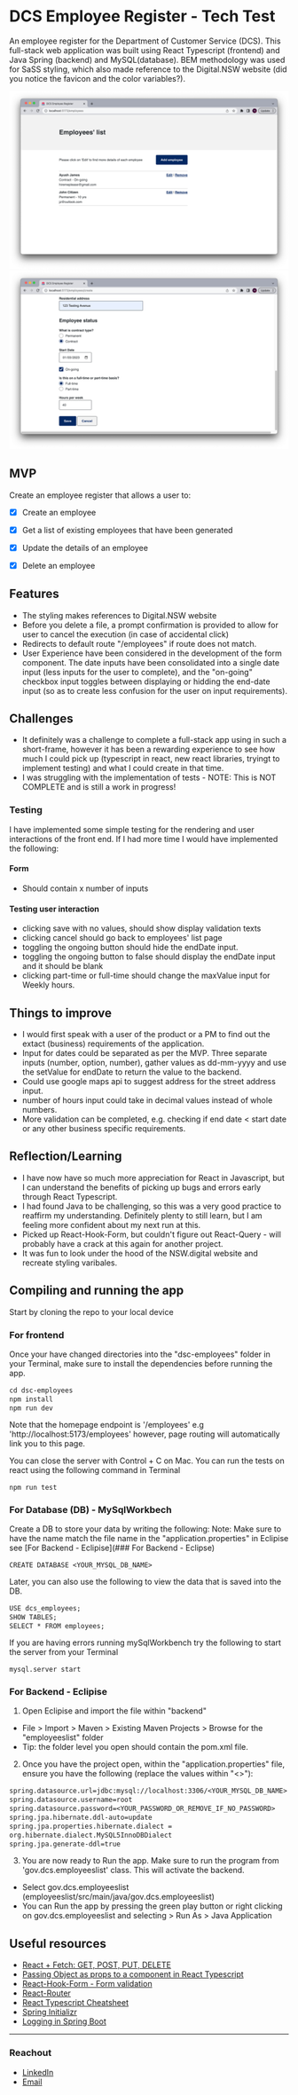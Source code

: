 # DCS Employee Register - Tech Test

An employee register for the Department of Customer Service (DCS). This full-stack web application was built using React Typescript (frontend) and Java Spring (backend) and MySQL(database). BEM methodology was used for SaSS styling, which also made reference to the Digital.NSW website (did you notice the favicon and the color variables?).


![Screenshot of Employee Lists Page](./dcs-employees/src/assets/READMEImages/app_screenshot_1.png)
![Screenshot of Edit/Create Form](./dcs-employees/src/assets/READMEImages/app_screenshot_2.png)



## MVP

Create an employee register that allows a user to:

- [x] Create an employee
- [x] Get a list of existing employees that have been generated
- [x] Update the details of an employee
- [x] Delete an employee



## Features

- The styling makes references to Digital.NSW website
- Before you delete a file, a prompt confirmation is provided to allow for user to cancel the execution (in case of accidental click)
- Redirects to default route "/employees" if route does not match.
- User Experience have been considered in the development of the form component. The date inputs have been consolidated into a single date input (less inputs for the user to complete), and the "on-going" checkbox input toggles between displaying or hidding the end-date input (so as to create less confusion for the user on input requirements).



## Challenges

- It definitely was a challenge to complete a full-stack app using in such a short-frame, however it has been a rewarding experience to see how much I could pick up (typescript in react, new react libraries, tryingt to implement testing) and what I could create in that time.
- I was struggling with the implementation of tests - NOTE: This is NOT COMPLETE and is still a work in progress!


### Testing

I have implemented some simple testing for the rendering and user interactions of the front end. If I had more time I would have implemented the following:

#### Form

- Should contain x number of inputs

#### Testing user interaction

- clicking save with no values, should show display validation texts
- clicking cancel should go back to employees' list page
- toggling the ongoing button should hide the endDate input.
- toggling the ongoing button to false should display the endDate input and it should be blank
- clicking part-time or full-time should change the maxValue input for Weekly hours.




## Things to improve

- I would first speak with a user of the product or a PM to find out the extact (business) requirements of the application. 
- Input for dates could be separated as per the MVP. Three separate inputs (number, option, number), gather values as dd-mm-yyyy and use the setValue for endDate to return the value to the backend.
- Could use google maps api to suggest address for the street address input.
- number of hours input could take in decimal values instead of whole numbers.
- More validation can be completed, e.g. checking if end date < start date or any other business specific requirements.




## Reflection/Learning

- I have now have so much more appreciation for React in Javascript, but I can understand the benefits of picking up bugs and errors early through React Typescript.
- I had found Java to be challenging, so this was a very good practice to reaffirm my understanding. Definitely plenty to still learn, but I am feeling more confident about my next run at this.
- Picked up React-Hook-Form, but couldn't figure out React-Query - will probably have a crack at this again for another project.
- It was fun to look under the hood of the NSW.digital website and recreate styling varibales.


## Compiling and running the app

Start by cloning the repo to your local device

### For frontend

Once your have changed directories into the "dsc-employees" folder in your Terminal, make sure to install the dependencies before running the app.

```
cd dsc-employees
npm install
npm run dev
```

Note that the homepage endpoint is '/employees'
e.g 'http://localhost:5173/employees' however, page routing will automatically link you to this page. 

You can close the server with Control + C on Mac. 
You can run the tests on react using the following command in Terminal
```
npm run test
```

### For Database (DB) - MySqlWorkbech

Create a DB to store your data by writing the following: 
Note: Make sure to have the name match the file name in the "application.properties" in Eclipise see [For Backend - Eclipise](### For Backend - Eclipse)

```
CREATE DATABASE <YOUR_MYSQL_DB_NAME>
```

Later, you can also use the following to view the data that is saved into the DB.

```
USE dcs_employees;
SHOW TABLES;
SELECT * FROM employees;
```

If you are having errors running mySqlWorkbench try the following to start the server from your Terminal

```
mysql.server start
```

### For Backend - Eclipise

1. Open Eclipise and import the file within "backend"
  - File > Import > Maven > Existing Maven Projects > Browse for the "employeeslist" folder
  - Tip: the folder level you open should contain the pom.xml file.

2. Once you have the project open, within the "application.properties" file, ensure you have the following (replace the values within "<>"):

```
spring.datasource.url=jdbc:mysql://localhost:3306/<YOUR_MYSQL_DB_NAME>
spring.datasource.username=root
spring.datasource.password=<YOUR_PASSWORD_OR_REMOVE_IF_NO_PASSWORD>
spring.jpa.hibernate.ddl-auto=update
spring.jpa.properties.hibernate.dialect = org.hibernate.dialect.MySQL5InnoDBDialect
spring.jpa.generate-ddl=true
```

3. You are now ready to Run the app. Make sure to run the program from 'gov.dcs.employeeslist' class. This will activate the backend.
  - Select gov.dcs.employeeslist (employeeslist/src/main/java/gov.dcs.employeeslist)
  - You can Run the app by pressing the green play button or right clicking on gov.dcs.employeeslist and selecting > Run As > Java Application



## Useful resources

- [React + Fetch: GET, POST, PUT, DELETE](https://jasonwatmore.com/post/2020/01/27/react-fetch-http-get-request-examples)
- [Passing Object as props to a component in React Typescript](https://bobbyhadz.com/blog/react-typescript-pass-object-as-props)
- [React-Hook-Form - Form validation](https://react-hook-form.com/get-started/)
- [React-Router](https://reactrouter.com/en/main/start/tutorial)
- [React Typescript Cheatsheet](https://react-hook-form.com/get-started/)
- [Spring Initializr](https://start.spring.io/)
- [Logging in Spring Boot](https://www.baeldung.com/spring-boot-logging)

---

### Reachout

- [LinkedIn](https://au.linkedin.com/in/ayushjames)
- [Email](mailto:ayushpjames@gmail.com)
